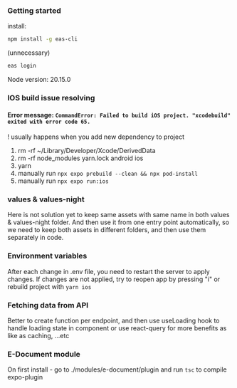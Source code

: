 ### Getting started
install:
```bash
npm install -g eas-cli
```

(unnecessary)
```bash
eas login
```

Node version: 20.15.0

### IOS build issue resolving

#### Error message: `CommandError: Failed to build iOS project. "xcodebuild" exited with error code 65.`

! usually happens when you add new dependency to project

1. rm -rf ~/Library/Developer/Xcode/DerivedData
2. rm -rf node_modules yarn.lock android ios
3. yarn
4. manually run `npx expo prebuild --clean && npx pod-install`
5. manually run `npx expo run:ios`

### values & values-night

Here is not solution yet to keep same assets with same name in both values & values-night folder.
And then use it from one entry point automatically, so we need to keep both assets in different folders,
and then use them separately in code.


### Environment variables
After each change in .env file, you need to restart the server to apply changes.
If changes are not applied, try to reopen app by pressing "i" or rebuild project with `yarn ios`


### Fetching data from API
Better to create function per endpoint, and then use useLoading hook to handle loading state in component or use react-query for more benefits as like as caching, ...etc

### E-Document module
On first install - go to ./modules/e-document/plugin and run `tsc` to compile expo-plugin
